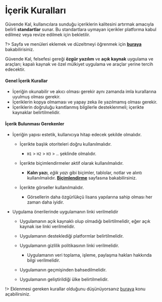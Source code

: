 <!-- NOTLAR
 - Bu sayfa bilgi içerikli makaleden oluşmaktadır.
 - Bu sayfaya ekleme yapmadan önce yetkililere danışmanız önerilir. -->

# İçerik Kuralları

Güvende Kal, kullanıcılara sunduğu içeriklerin kalitesini artırmak amacıyla belirli **standartlar** sunar. Bu standartlara uymayan içerikler platforma kabul edilmez veya revize edilmek için bekletilir.

?> Sayfa ve menüleri eklemek ve düzeltmeyi öğrenmek için [**buraya**](https://guvendekal.org/#/ekleme) bakabilirisiniz.

Güvende Kal, felsefesi gereği **özgür yazılım** ve **açık kaynak** uygulama ve araçları; kapalı kaynak ve özel mülkiyet uygulama ve araçlar yerine tercih edecektir.

#### Genel İçerik Kurallar

- İçeriğin okunabilir ve akıcı olması gerekir aynı zamanda imla kurallarına uyulmuş olması gerekir.
- İçeriklerin kopya olmaması ve yapay zeka ile yazılmamış olması gerekir.
- İçeriklerin doğruluğu kanıtlanmış bilgilerle desteklenmeli; içerikte kaynaklar belirtilmelidir.

#### İçerik Bulunması Gerekenler

- İçeriğin yapısı estetik, kullanıcıya hitap edecek şekilde olmalıdır.

  - İçerikte başlık otoriteleri doğru kullanılmalıdır.

    - `H1` > `H2` > `H3` > .. şeklinde olmalıdır.

  - İçerikte biçimlendirmeler aktif olarak kullanılmalıdır.

    - **Kalın yazı**, _eğik yazı_ gibi biçimler, tablolar, notlar ve alıntı kullanılmalıdır. [**Biçimlendirme**](https://guvendekal.org/#/bicimlendirme) sayfasına bakabilirsiniz.

  - İçerikte görseller kullanılmalıdır.

    - Görsellerin daha özgürlükçü lisans yapılarına sahip olması her zaman daha iyidir.

- Uygulama önerilerinde uygulamanın linki verilmelidir

  - Uygulamanın açık kaynaklı olup olmadığı belirtilmelidir, eğer açık kaynak ise linki verilmelidir.

  - Uygulamanın desteklediği platformlar belirtilmelidir.

  - Uygulamanın gizlilik politikasının linki verilmelidir.

    - Uygulamanın veri toplama, işleme, paylaşma hakları hakkında bilgi verilmelidir.

  - Uygulamanın geçmişinden bahsedilmelidir.

  - Uygulamanın geliştirildiği ülke belirtilmelidir.

!> Eklenmesi gereken kurallar olduğunu düşünüyorsanız [buraya](https://github.com/GokturkTalha/guvendekal.org/issues) konu açabilirsiniz.
